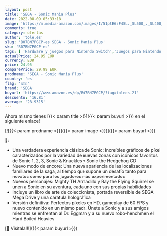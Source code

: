 ```yaml
---
layout: post
title: 'SEGA - Sonic Mania Plus'
date: 2022-08-09 05:33:18
image: 'https://m.media-amazon.com/images/I/51ptE6zF4SL._SL500_._SL400_.jpg'
comments: true
category: ofertas
author: 'tole.es'
slug: 'B07BN7PGCP-es SEGA - Sonic Mania Plus'
sku: 'B07BN7PGCP-es'
tags: [ 'Hardware y juegos para Nintendo Switch','Juegos para Nintendo Switch','Videojuegos','sega','🇪🇸', ]
actualPrice: 24.95 EUR
currency: EUR
price: 24.95
comparePrice: 29.99 EUR
prodname: 'SEGA - Sonic Mania Plus'
country: 'es'
flag: '🇪🇸'
brand: 'SEGA'
buyurl: 'https://www.amazon.es/dp/B07BN7PGCP/?tag=tolees-21'
descuento: '16.81'
average: '28.9315'
---
```


Ahora mismo tienes [{{< param title >}}]({{< param buyurl >}}) en el siguiente enlace!

[![{{< param prodname >}}]({{< param image >}})]({{< param buyurl >}})

🔎:

- Una verdadera experiencia clásica de Sonic: Increíbles gráficos de píxel caracterizados por la variedad de nuevas zonas con icónicos favoritos de Sonic 1, 2, 3, Sonic & Knuckles y Sonic the Hedgehog CD
- Nuevo modo de encore: Una nueva apariencia de las localizaciones familiares de la saga, al tiempo que supone un desafío tanto para novatos como para los jugadores más experimentados
- Nuevos personajes: Mighty TH Armadillo y Ray the Flying Squirrel se unen a Sonic en su aventura, cada uno con sus propias habilidades
- Incluye un libro de arte de coleccionista, portada reversible de SEGA Mega Drive y una carátula holográfica
- Versión definitiva: Perfectos píxeles en HD, gameplay de 60 FPS y nuevo contenido en un mismo pack. Únete a Sonic y a sus amigos mientras se enfrentan al Dr. Eggman y a su nuevo robo-henchmen el Hard Boiled Heavies

[🛒 Visítala!!!]({{< param buyurl >}})
